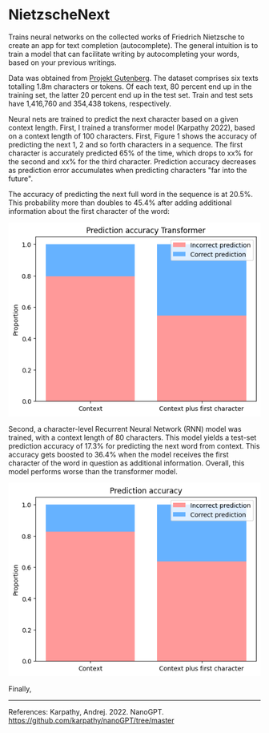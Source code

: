 # NietzscheNext

Trains neural networks on the collected works of Friedrich Nietzsche to create an app for text completion (autocomplete). The general intuition is to train a model that can facilitate writing by autocompleting your words, based on your previous writings. 

Data was obtained from [Projekt Gutenberg](https://www.gutenberg.org/ebooks/author/779). The dataset comprises six texts totalling 1.8m characters or tokens. Of each text, 80 percent end up in the training set, the latter 20 percent end up in the test set. Train and test sets have 1,416,760 and 354,438 tokens, respectively. 

Neural nets are trained to predict the next character based on a given context length. First, I trained a transformer model (Karpathy 2022), based on a context length of 100 characters. First, Figure 1 shows the accuracy of predicting the next 1, 2 and so forth characters in a sequence. The first character is accurately predicted 65% of the time, which drops to xx% for the second and xx% for the third character. Prediction accuracy decreases as prediction error accumulates when predicting characters "far into the future". 

The accuracy of predicting the next full word in the sequence is at 20.5%. This probability more than doubles to 45.4% after adding additional information about the first character of the word: 

![Figure 2](figures/prediction_accuracy_transformer.png)

Second, a character-level Recurrent Neural Network (RNN) model was trained, with a context length of 80 characters. This model yields a test-set prediction accuracy of 17.3% for predicting the next word from context. This accuracy gets boosted to 36.4% when the model receives the first character of the word in question as additional information. Overall, this model performs worse than the transformer model.

![Figure 3](figures/rnn_prediction_accuracy.png)

Finally, 

----
References:
Karpathy, Andrej. 2022. NanoGPT. https://github.com/karpathy/nanoGPT/tree/master



